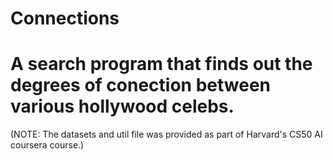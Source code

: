 # Connections
# A search program that finds out the degrees of conection between various hollywood celebs.
(NOTE: The datasets and util file was provided as part of Harvard's CS50 AI coursera course.)
